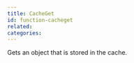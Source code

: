 ```yaml
---
title: CacheGet
id: function-cacheget
related:
categories:
---
```


Gets an object that is stored in the cache.